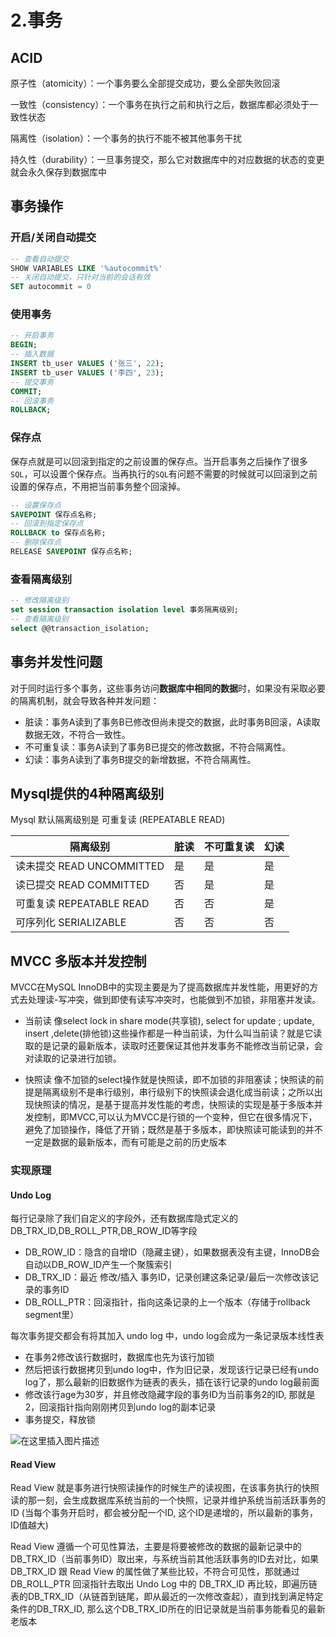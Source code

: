 # 2.事务

## ACID

原子性（atomicity）：一个事务要么全部提交成功，要么全部失败回滚

一致性（consistency）：一个事务在执行之前和执行之后，数据库都必须处于一致性状态

隔离性（isolation）：一个事务的执行不能不被其他事务干扰

持久性（durability）：一旦事务提交，那么它对数据库中的对应数据的状态的变更就会永久保存到数据库中

## 事务操作

### 开启/关闭自动提交

```sql
-- 查看自动提交
SHOW VARIABLES LIKE '%autocommit%'
-- 关闭自动提交，只针对当前的会话有效
SET autocommit = 0
```
### 使用事务

```sql
-- 开启事务
BEGIN;
-- 插入数据
INSERT tb_user VALUES ('张三', 22);
INSERT tb_user VALUES ('李四', 23);
-- 提交事务
COMMIT;
-- 回滚事务
ROLLBACK;
```

### 保存点

保存点就是可以回滚到指定的之前设置的保存点。当开启事务之后操作了很多`SQL`，可以设置个保存点。当再执行的`SQL`有问题不需要的时候就可以回滚到之前设置的保存点，不用把当前事务整个回滚掉。

```sql
-- 设置保存点
SAVEPOINT 保存点名称;
-- 回滚到指定保存点
ROLLBACK to 保存点名称;
-- 删除保存点
RELEASE SAVEPOINT 保存点名称;
```

### 查看隔离级别

```sql
-- 修改隔离级别
set session transaction isolation level 事务隔离级别;
-- 查看隔离级别
select @@transaction_isolation;
```

## 事务并发性问题

对于同时运行多个事务，这些事务访问**数据库中相同的数据**时，如果没有采取必要的隔离机制，就会导致各种并发问题：
- 脏读：事务A读到了事务B已修改但尚未提交的数据，此时事务B回滚，A读取数据无效，不符合一致性。
- 不可重复读：事务A读到了事务B已提交的修改数据，不符合隔离性。
- 幻读：事务A读到了事务B提交的新增数据，不符合隔离性。

## Mysql提供的4种隔离级别

Mysql 默认隔离级别是 可重复读 (REPEATABLE READ)

| 隔离级别                  | 脏读 | 不可重复读 | 幻读 |
| ------------------------- | ---- | ---------- | ---- |
| 读未提交 READ UNCOMMITTED | 是   | 是         | 是   |
| 读已提交 READ COMMITTED   | 否   | 是         | 是   |
| 可重复读 REPEATABLE READ  | 否   | 否         | 是   |
| 可序列化 SERIALIZABLE     | 否   | 否         | 否   |

## MVCC 多版本并发控制

MVCC在MySQL InnoDB中的实现主要是为了提高数据库并发性能，用更好的方式去处理读-写冲突，做到即使有读写冲突时，也能做到不加锁，非阻塞并发读。

- 当前读
  像select lock in share mode(共享锁), select for update ; update, insert ,delete(排他锁)这些操作都是一种当前读，为什么叫当前读？就是它读取的是记录的最新版本，读取时还要保证其他并发事务不能修改当前记录，会对读取的记录进行加锁。

- 快照读
  像不加锁的select操作就是快照读，即不加锁的非阻塞读；快照读的前提是隔离级别不是串行级别，串行级别下的快照读会退化成当前读；之所以出现快照读的情况，是基于提高并发性能的考虑，快照读的实现是基于多版本并发控制，即MVCC,可以认为MVCC是行锁的一个变种，但它在很多情况下，避免了加锁操作，降低了开销；既然是基于多版本，即快照读可能读到的并不一定是数据的最新版本，而有可能是之前的历史版本

### 实现原理

#### Undo Log

每行记录除了我们自定义的字段外，还有数据库隐式定义的DB_TRX_ID,DB_ROLL_PTR,DB_ROW_ID等字段

- DB_ROW_ID：隐含的自增ID（隐藏主键），如果数据表没有主键，InnoDB会自动以DB_ROW_ID产生一个聚簇索引
- DB_TRX_ID：最近 修改/插入 事务ID，记录创建这条记录/最后一次修改该记录的事务ID
- DB_ROLL_PTR：回滚指针，指向这条记录的上一个版本（存储于rollback segment里）

每次事务提交都会有将其加入 undo log 中，undo log会成为一条记录版本线性表

- 在事务2修改该行数据时，数据库也先为该行加锁
- 然后把该行数据拷贝到undo log中，作为旧记录，发现该行记录已经有undo log了，那么最新的旧数据作为链表的表头，插在该行记录的undo log最前面
- 修改该行age为30岁，并且修改隐藏字段的事务ID为当前事务2的ID, 那就是2，回滚指针指向刚刚拷贝到undo log的副本记录
- 事务提交，释放锁

![在这里插入图片描述](https://img-blog.csdnimg.cn/20210125144344982.png?x-oss-process=image/watermark,type_ZmFuZ3poZW5naGVpdGk,shadow_10,text_aHR0cHM6Ly9ibG9nLmNzZG4ubmV0L3dlaXhpbl80MjEwMzAyNg==,size_16,color_FFFFFF,t_70)

#### Read View

Read View 就是事务进行快照读操作的时候生产的读视图，在该事务执行的快照读的那一刻，会生成数据库系统当前的一个快照，记录并维护系统当前活跃事务的ID (当每个事务开启时，都会被分配一个ID, 这个ID是递增的，所以最新的事务，ID值越大)

Read View 遵循一个可见性算法，主要是将要被修改的数据的最新记录中的DB_TRX_ID（当前事务ID）取出来，与系统当前其他活跃事务的ID去对比，如果 DB_TRX_ID 跟 Read View 的属性做了某些比较，不符合可见性，那就通过 DB_ROLL_PTR 回滚指针去取出 Undo Log 中的 DB_TRX_ID 再比较，即遍历链表的DB_TRX_ID（从链首到链尾，即从最近的一次修改查起），直到找到满足特定条件的DB_TRX_ID, 那么这个DB_TRX_ID所在的旧记录就是当前事务能看见的最新老版本